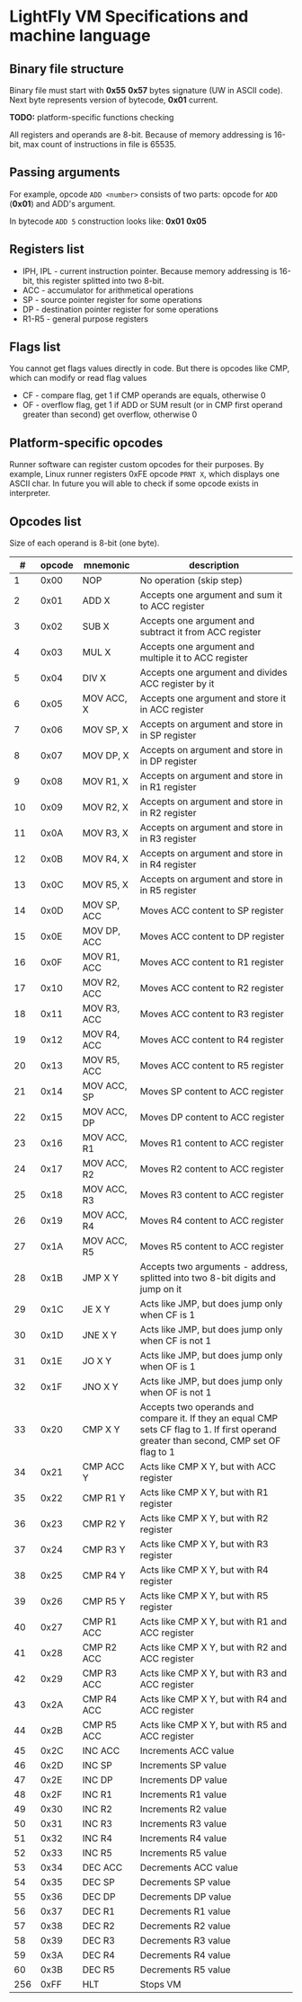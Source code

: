 # LightFly VM Specifications and machine language
## Binary file structure
Binary file must start with **0x55** **0x57** bytes signature (UW in ASCII code). 
Next byte represents version of bytecode, **0x01** current.

**TODO:** platform-specific functions checking

All registers and operands are 8-bit.
Because of memory addressing is 16-bit, max count of instructions in file is 65535.

## Passing arguments
For example, opcode `ADD <number>` consists of two parts: opcode for `ADD` (**0x01**) and ADD's argument.

In bytecode `ADD 5` construction looks like:
**0x01** **0x05**

## Registers list
* IPH, IPL - current instruction pointer. Because memory addressing is 16-bit, this register splitted into two 8-bit.
* ACC - accumulator for arithmetical operations
* SP - source pointer register for some operations
* DP - destination pointer register for some operations
* R1-R5 - general purpose registers

## Flags list
You cannot get flags values directly in code. But there is opcodes like CMP, which can modify or read flag values
* CF - compare flag, get 1 if CMP operands are equals, otherwise 0
* OF - overflow flag, get 1 if ADD or SUM result (or in CMP first operand greater than second) 
get overflow, otherwise 0

## Platform-specific opcodes
Runner software can register custom opcodes for their purposes.
By example, Linux runner registers 0xFE opcode `PRNT X`, which displays one ASCII char.
In future you will able to check if some opcode exists in interpreter.

## Opcodes list
Size of each operand is 8-bit (one byte).

| # | opcode | mnemonic | description |
| --- | --- | --- | --- |
| 1 | 0x00 | NOP | No operation (skip step) 
| 2 | 0x01 | ADD X | Accepts one argument and sum it to ACC register |
| 3 | 0x02 | SUB X | Accepts one argument and subtract it from ACC register |
| 4 | 0x03 | MUL X | Accepts one argument and multiple it to ACC register |
| 5 | 0x04 | DIV X | Accepts one argument and divides ACC register by it |
| 6 | 0x05 | MOV ACC, X | Accepts one argument and store it in ACC register |
| 7 | 0x06 | MOV SP, X | Accepts on argument and store in in SP register |
| 8 | 0x07 | MOV DP, X | Accepts on argument and store in in DP register |
| 9 | 0x08 | MOV R1, X | Accepts on argument and store in in R1 register |
| 10 | 0x09 | MOV R2, X | Accepts on argument and store in in R2 register |
| 11 | 0x0A | MOV R3, X | Accepts on argument and store in in R3 register |
| 12 | 0x0B | MOV R4, X | Accepts on argument and store in in R4 register |
| 13 | 0x0C | MOV R5, X | Accepts on argument and store in in R5 register |
| 14 | 0x0D | MOV SP, ACC | Moves ACC content to SP register |
| 15 | 0x0E | MOV DP, ACC | Moves ACC content to DP register |
| 16 | 0x0F | MOV R1, ACC | Moves ACC content to R1 register |
| 17 | 0x10 | MOV R2, ACC | Moves ACC content to R2 register |
| 18 | 0x11 | MOV R3, ACC | Moves ACC content to R3 register |
| 19 | 0x12 | MOV R4, ACC | Moves ACC content to R4 register |
| 20 | 0x13 | MOV R5, ACC | Moves ACC content to R5 register |
| 21 | 0x14 | MOV ACC, SP | Moves SP content to ACC register |
| 22 | 0x15 | MOV ACC, DP | Moves DP content to ACC register |
| 23 | 0x16 | MOV ACC, R1 | Moves R1 content to ACC register |
| 24 | 0x17 | MOV ACC, R2 | Moves R2 content to ACC register |
| 25 | 0x18 | MOV ACC, R3 | Moves R3 content to ACC register |
| 26 | 0x19 | MOV ACC, R4 | Moves R4 content to ACC register |
| 27 | 0x1A | MOV ACC, R5 | Moves R5 content to ACC register |
| 28 | 0x1B | JMP X Y| Accepts two arguments - address, splitted into two 8-bit digits and jump on it |
| 29 | 0x1C | JE X Y | Acts like JMP, but does jump only when CF is 1 |
| 30 | 0x1D | JNE X Y | Acts like JMP, but does jump only when CF is not 1 |
| 31 | 0x1E | JO X Y | Acts like JMP, but does jump only when OF is 1 |
| 32 | 0x1F | JNO X Y | Acts like JMP, but does jump only when OF is not 1 |
| 33 | 0x20 | CMP X Y | Accepts two operands and compare it. If they an equal CMP sets CF flag to 1. If first operand greater than second, CMP set OF flag to 1 |
| 34 | 0x21 | CMP ACC Y | Acts like CMP X Y, but with ACC register |
| 35 | 0x22 | CMP R1 Y | Acts like CMP X Y, but with R1 register |
| 36 | 0x23 | CMP R2 Y | Acts like CMP X Y, but with R2 register |
| 37 | 0x24 | CMP R3 Y | Acts like CMP X Y, but with R3 register |
| 38 | 0x25 | CMP R4 Y | Acts like CMP X Y, but with R4 register |
| 39 | 0x26 | CMP R5 Y | Acts like CMP X Y, but with R5 register |
| 40 | 0x27 | CMP R1 ACC | Acts like CMP X Y, but with R1 and ACC register |
| 41 | 0x28 | CMP R2 ACC | Acts like CMP X Y, but with R2 and ACC register |
| 42 | 0x29 | CMP R3 ACC | Acts like CMP X Y, but with R3 and ACC register |
| 43 | 0x2A | CMP R4 ACC | Acts like CMP X Y, but with R4 and ACC register |
| 44 | 0x2B | CMP R5 ACC | Acts like CMP X Y, but with R5 and ACC register |
| 45 | 0x2C | INC ACC | Increments ACC value |
| 46 | 0x2D | INC SP | Increments SP value |
| 47 | 0x2E | INC DP | Increments DP value |
| 48 | 0x2F | INC R1 | Increments R1 value |
| 49 | 0x30 | INC R2 | Increments R2 value |
| 50 | 0x31 | INC R3 | Increments R3 value |
| 51 | 0x32 | INC R4 | Increments R4 value |
| 52 | 0x33 | INC R5 | Increments R5 value |
| 53 | 0x34 | DEC ACC | Decrements ACC value |
| 54 | 0x35 | DEC SP | Decrements SP value |
| 55 | 0x36 | DEC DP | Decrements DP value |
| 56 | 0x37 | DEC R1 | Decrements R1 value |
| 57 | 0x38 | DEC R2 | Decrements R2 value |
| 58 | 0x39 | DEC R3 | Decrements R3 value |
| 59 | 0x3A | DEC R4 | Decrements R4 value |
| 60 | 0x3B | DEC R5 | Decrements R5 value |
| 256 | 0xFF | HLT | Stops VM |